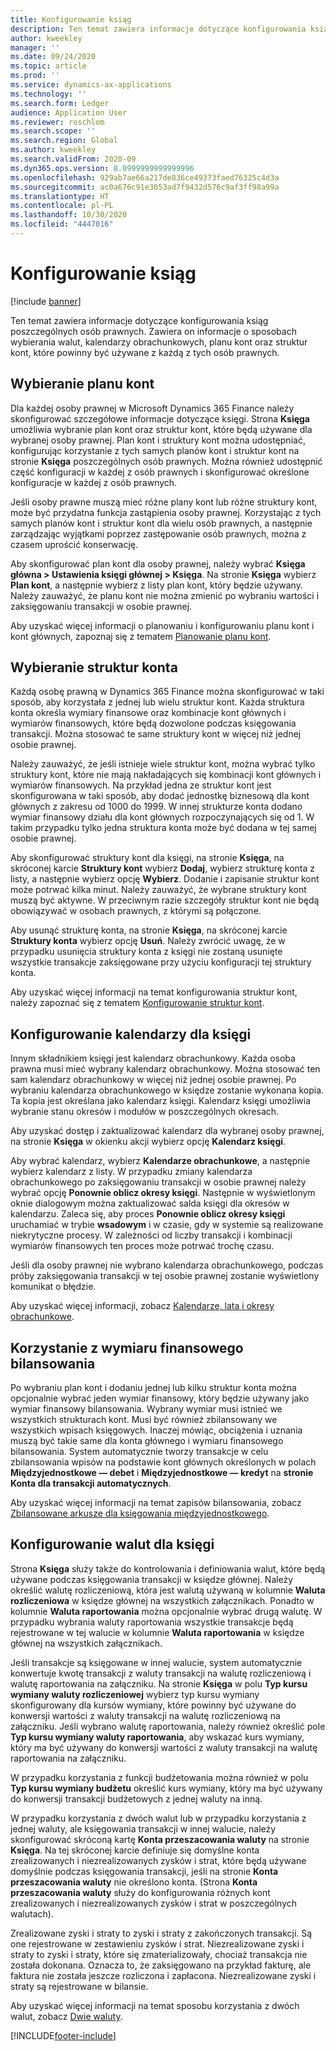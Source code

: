 ```yaml
---
title: Konfigurowanie ksiąg
description: Ten temat zawiera informacje dotyczące konfigurowania ksiąg poszczególnych osób prawnych. Zawiera on informacje o sposobach wybierania walut, kalendarzy obrachunkowych, planu kont oraz struktur kont, które powinny być używane z każdą z tych osób prawnych.
author: kweekley
manager: ''
ms.date: 09/24/2020
ms.topic: article
ms.prod: ''
ms.service: dynamics-ax-applications
ms.technology: ''
ms.search.form: Ledger
audience: Application User
ms.reviewer: roschlom
ms.search.scope: ''
ms.search.region: Global
ms.author: kweekley
ms.search.validFrom: 2020-09
ms.dyn365.ops.version: 8.0999999999999996
ms.openlocfilehash: 929ab7ae66a217de836ce49373faed76325c4d3a
ms.sourcegitcommit: ac0a676c91e3053ad7f9432d576c9af3ff98a99a
ms.translationtype: HT
ms.contentlocale: pl-PL
ms.lasthandoff: 10/30/2020
ms.locfileid: "4447016"
---
```

# <a name="configure-ledgers"></a>Konfigurowanie ksiąg

[!include [banner](../includes/banner.md)]

Ten temat zawiera informacje dotyczące konfigurowania ksiąg poszczególnych osób prawnych. Zawiera on informacje o sposobach wybierania walut, kalendarzy obrachunkowych, planu kont oraz struktur kont, które powinny być używane z każdą z tych osób prawnych.

## <a name="selecting-the-chart-of-accounts"></a>Wybieranie planu kont

Dla każdej osoby prawnej w Microsoft Dynamics 365 Finance należy skonfigurować szczegółowe informacje dotyczące księgi. Strona **Księga** umożliwia wybranie plan kont oraz struktur kont, które będą używane dla wybranej osoby prawnej. Plan kont i struktury kont można udostępniać, konfigurując korzystanie z tych samych planów kont i struktur kont na stronie **Księga** poszczególnych osób prawnych. Można również udostępnić część konfiguracji w każdej z osób prawnych i skonfigurować określone konfiguracje w każdej z osób prawnych.

Jeśli osoby prawne muszą mieć różne plany kont lub różne struktury kont, może być przydatna funkcja zastąpienia osoby prawnej. Korzystając z tych samych planów kont i struktur kont dla wielu osób prawnych, a następnie zarządzając wyjątkami poprzez zastępowanie osób prawnych, można z czasem uprościć konserwację.

Aby skonfigurować plan kont dla osoby prawnej, należy wybrać **Księga główna \> Ustawienia księgi głównej \> Księga**. Na stronie **Księga** wybierz **Plan kont**, a następnie wybierz z listy plan kont, który będzie używany. Należy zauważyć, że planu kont nie można zmienić po wybraniu wartości i zaksięgowaniu transakcji w osobie prawnej.

Aby uzyskać więcej informacji o planowaniu i konfigurowaniu planu kont i kont głównych, zapoznaj się z tematem [Planowanie planu kont](plan-chart-of-accounts.md).

## <a name="selecting-account-structures"></a>Wybieranie struktur konta

Każdą osobę prawną w Dynamics 365 Finance można skonfigurować w taki sposób, aby korzystała z jednej lub wielu struktur kont. Każda struktura konta określa wymiary finansowe oraz kombinacje kont głównych i wymiarów finansowych, które będą dozwolone podczas księgowania transakcji. Można stosować te same struktury kont w więcej niż jednej osobie prawnej.

Należy zauważyć, że jeśli istnieje wiele struktur kont, można wybrać tylko struktury kont, które nie mają nakładających się kombinacji kont głównych i wymiarów finansowych. Na przykład jedna ze struktur kont jest skonfigurowana w taki sposób, aby dodać jednostkę biznesową dla kont głównych z zakresu od 1000 do 1999. W innej strukturze konta dodano wymiar finansowy działu dla kont głównych rozpoczynających się od 1. W takim przypadku tylko jedna struktura konta może być dodana w tej samej osobie prawnej.

Aby skonfigurować struktury kont dla księgi, na stronie **Księga**, na skróconej karcie **Struktury kont** wybierz **Dodaj**, wybierz strukturę konta z listy, a następnie wybierz opcję **Wybierz**. Dodanie i zapisanie struktur kont może potrwać kilka minut. Należy zauważyć, że wybrane struktury kont muszą być aktywne. W przeciwnym razie szczegóły struktur kont nie będą obowiązywać w osobach prawnych, z którymi są połączone.

Aby usunąć strukturę konta, na stronie **Księga**, na skróconej karcie **Struktury konta** wybierz opcję **Usuń**. Należy zwrócić uwagę, że w przypadku usunięcia struktury konta z księgi nie zostaną usunięte wszystkie transakcje zaksięgowane przy użyciu konfiguracji tej struktury konta.

Aby uzyskać więcej informacji na temat konfigurowania struktur kont, należy zapoznać się z tematem [Konfigurowanie struktur kont](configure-account-structures.md).

## <a name="configuring-calendars-for-the-ledger"></a>Konfigurowanie kalendarzy dla księgi

Innym składnikiem księgi jest kalendarz obrachunkowy. Każda osoba prawna musi mieć wybrany kalendarz obrachunkowy. Można stosować ten sam kalendarz obrachunkowy w więcej niż jednej osobie prawnej. Po wybraniu kalendarza obrachunkowego w księdze zostanie wykonana kopia. Ta kopia jest określana jako kalendarz księgi. Kalendarz księgi umożliwia wybranie stanu okresów i modułów w poszczególnych okresach.

Aby uzyskać dostęp i zaktualizować kalendarz dla wybranej osoby prawnej, na stronie **Księga** w okienku akcji wybierz opcję **Kalendarz księgi**.

Aby wybrać kalendarz, wybierz **Kalendarze obrachunkowe**, a następnie wybierz kalendarz z listy. W przypadku zmiany kalendarza obrachunkowego po zaksięgowaniu transakcji w osobie prawnej należy wybrać opcję **Ponownie oblicz okresy księgi**. Następnie w wyświetlonym oknie dialogowym można zaktualizować salda księgi dla okresów w kalendarzu. Zaleca się, aby proces **Ponownie oblicz okresy księgi** uruchamiać w trybie **wsadowym** i w czasie, gdy w systemie są realizowane niekrytyczne procesy. W zależności od liczby transakcji i kombinacji wymiarów finansowych ten proces może potrwać trochę czasu.

Jeśli dla osoby prawnej nie wybrano kalendarza obrachunkowego, podczas próby zaksięgowania transakcji w tej osobie prawnej zostanie wyświetlony komunikat o błędzie.

Aby uzyskać więcej informacji, zobacz [Kalendarze, lata i okresy obrachunkowe](../budgeting/fiscal-calendars-fiscal-years-periods.md).

## <a name="using-a-balancing-financial-dimension"></a>Korzystanie z wymiaru finansowego bilansowania

Po wybraniu plan kont i dodaniu jednej lub kilku struktur konta można opcjonalnie wybrać jeden wymiar finansowy, który będzie używany jako wymiar finansowy bilansowania. Wybrany wymiar musi istnieć we wszystkich strukturach kont. Musi być również zbilansowany we wszystkich wpisach księgowych. Inaczej mówiąc, obciążenia i uznania muszą być takie same dla konta głównego i wymiaru finansowego bilansowania. System automatycznie tworzy transakcje w celu zbilansowania wpisów na podstawie kont głównych określonych w polach **Międzyjednostkowe — debet** i **Międzyjednostkowe — kredyt** na **stronie Konta dla transakcji automatycznych**.

Aby uzyskać więcej informacji na temat zapisów bilansowania, zobacz [Zbilansowane arkusze dla księgowania międzyjednostkowego](example-balanced-journals-interunit-accounting.md).

## <a name="configuring-currencies-for-the-ledger"></a>Konfigurowanie walut dla księgi

Strona **Księga** służy także do kontrolowania i definiowania walut, które będą używane podczas księgowania transakcji w księdze głównej. Należy określić walutę rozliczeniową, która jest walutą używaną w kolumnie **Waluta rozliczeniowa** w księdze głównej na wszystkich załącznikach. Ponadto w kolumnie **Waluta raportowania** można opcjonalnie wybrać drugą walutę. W przypadku wybrania waluty raportowania wszystkie transakcje będą rejestrowane w tej walucie w kolumnie **Waluta raportowania** w księdze głównej na wszystkich załącznikach.

Jeśli transakcje są księgowane w innej walucie, system automatycznie konwertuje kwotę transakcji z waluty transakcji na walutę rozliczeniową i walutę raportowania na załączniku. Na stronie **Księga** w polu **Typ kursu wymiany waluty rozliczeniowej** wybierz typ kursu wymiany skonfigurowany dla kursów wymiany, które powinny być używane do konwersji wartości z waluty transakcji na walutę rozliczeniową na załączniku. Jeśli wybrano walutę raportowania, należy również określić pole **Typ kursu wymiany waluty raportowania**, aby wskazać kurs wymiany, który ma być używany do konwersji wartości z waluty transakcji na walutę raportowania na załączniku.

W przypadku korzystania z funkcji budżetowania można również w polu **Typ kursu wymiany budżetu** określić kurs wymiany, który ma być używany do konwersji transakcji budżetowych z jednej waluty na inną.

W przypadku korzystania z dwóch walut lub w przypadku korzystania z jednej waluty, ale księgowania transakcji w innej walucie, należy skonfigurować skróconą kartę **Konta przeszacowania waluty** na stronie **Księga**. Na tej skróconej karcie definiuje się domyślne konta zrealizowanych i niezrealizowanych zysków i strat, które będą używane domyślnie podczas księgowania transakcji, jeśli na stronie **Konta przeszacowania waluty** nie określono konta. (Strona **Konta przeszacowania waluty** służy do konfigurowania różnych kont zrealizowanych i niezrealizowanych zysków i strat w poszczególnych walutach).

Zrealizowane zyski i straty to zyski i straty z zakończonych transakcji. Są one rejestrowane w zestawieniu zysków i strat. Niezrealizowane zyski i straty to zyski i straty, które się zmaterializowały, chociaż transakcja nie została dokonana. Oznacza to, że zaksięgowano na przykład fakturę, ale faktura nie została jeszcze rozliczona i zapłacona. Niezrealizowane zyski i straty są rejestrowane w bilansie.

Aby uzyskać więcej informacji na temat sposobu korzystania z dwóch walut, zobacz [Dwie waluty](dual-currency.md).


[!INCLUDE[footer-include](../../includes/footer-banner.md)]